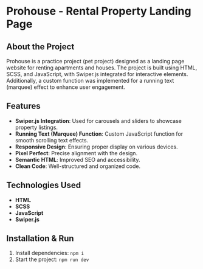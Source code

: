# Prohouse - Rental Property Landing Page

## About the Project

Prohouse is a practice project (pet project) designed as a landing page website for renting apartments and houses. The project is built using HTML, SCSS, and JavaScript, with Swiper.js integrated for interactive elements. Additionally, a custom function was implemented for a running text (marquee) effect to enhance user engagement.
## Features

- **Swiper.js Integration**: Used for carousels and sliders to showcase property listings.
- **Running Text (Marquee) Function**: Custom JavaScript function for smooth scrolling text effects.
- **Responsive Design**: Ensuring proper display on various devices.
- **Pixel Perfect**: Precise alignment with the design.
- **Semantic HTML**: Improved SEO and accessibility.
- **Clean Code**: Well-structured and organized code.

## Technologies Used

- **HTML**
- **SCSS**
- **JavaScript**
- **Swiper.js**

## Installation & Run

1. Install dependencies: `npm i`
2. Start the project: `npm run dev`


